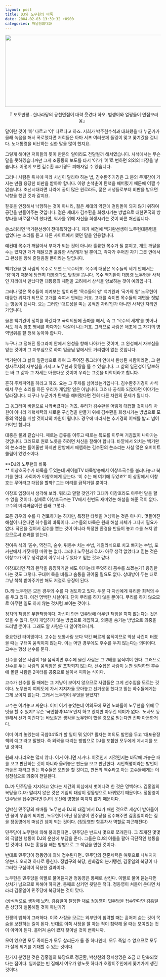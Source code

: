 ```yaml
---
layout: post
title: DJ와 노무현의 바둑
date: 2004-02-03 13:39:32 +0900
categories: 깨달음의대화
---
```

<p align="center">
  <img src="http://drkimz.com/technote/board/KDR/upimg/1075692177.jpg" width="571" height="233" border="0" />
</p>

<p align="center">
  『 포토만평.. 한나라당의 공천면접이 대략 웃겼다 하오. 범생이와 얼짱들이 면접보러 옴』
</p>

말이란 것이 ‘아’ 다르고 ‘어’ 다르다고 하죠. 저희가 박주현수석과 대화했을 때 누군가가 몰래 녹음을 해서 폭로했다면 저희들은 아마 서프 여러분께 돌멩이 맞고 쫓겨갔을 겁니다. 노대통령을 비난하는 심한 말을 많이 했지요. 

그렇게 해야만 저희들의 뜻이 만분의 일이라도 전달될까 해서였습니다. 사석에서는 무슨 말을 못하겠습니까만 그게 조중동의 보도를 타서 ‘아’가 ‘어’로 변하면 의외의 파장을 낳습니다. 어떻게 보면 김수환 추기경도 피해자일 수 있습니다.

그러나 사람은 위치에 따라 처신이 달라야 하는 법, 김수환추기경은 그 분의 무게감이 가지는 만큼 응당한 비판을 받아야 합니다. 이왕 손석춘이 탄핵을 해버렸기 때문에 어쩔 수 없습니다. 조선시대라면 나라에 공이 많은 원로라도, 젊은 서생들로부터 비판을 받으면 낙향을 했던 것과 같지요.

잘못을 인정해서 낙향하는 것이 아니라, 젊은 세대의 약진에 걸림돌이 되지 않기 위하여 공간을 만들어주는 것입니다. 젊은 세대가 김수환을 희생시키는 방법으로 대한민국의 방향타를 바로잡으려 했다면, 역사를 위해 자신을 희생시키는 것이 바른 처신입니다. 

쓴소리라면 백기완선생이 전매특허입니다. 제가 예전에 백기완선생이 노무현대통령을 씹었다는 소리를 듣고 다른 사이트에서 했던 말을 인용합니다. 

예컨대 목수가 깨달아서 부처가 되는 것이 아니라 훌륭한 목수가 될 뿐이고, 개도 깨달을 수는 있지만 개가 깨달으면 훌륭한 사냥개가 될 뿐이고, 각자가 주어진 자기 그릇 안에서 그 완성을 향해 줄달음칠 뿐이라는 말입니다. 

백기완을 한 사람의 목수로 보면 도목수이죠. 목수의 대장은 목수들의 세계 안에서는 ‘왕’이기 때문에 당연히 대통령과도 맞장을 뜹니다. 목수 백기완이 대통령 노무현을 사적인 자리에서 만났다면 대통령의 체면을 고려해서 상석을 양보하는 것이 예의입니다. 

그러나 많은 목수들이 지켜보는 앞이라면 ‘목수들의 왕’ 백기완과 ‘국가의 왕’ 노무현이 대등한 위치가 되므로 고개를 숙여서 안되는 거죠. 고개를 숙이면 목수들의 체면을 짓밟는 행동이 됩니다. 요는 그러한 ‘대표성을 띠는 공적인 자리’인가 아니면 사적인 자리인가입니다. 

물론 백기완이 정치를 하겠다고 국회의원에 출마를 해서, 즉 그 ‘목수의 세계’를 벗어나서도 계속 왕초 행세를 하다가는 박살이 나는거죠. 그러므로 사람은 애초에 그 자기의 영역범위를 잘 정해 놓아야 합니다. 

누구나 그 정해진 동그라미 안에서 완성을 향해 나아가는 것이며, 그 완성에서 자부심을 얻는 것이며 그 자부심으로 하여 임금님 앞에서도 거리낌이 없는 것입니다. 

백기완이 그 삶의 일관성으로 하여 그 주어진 동그라미 안에서 완성된 사람이라면, 그 완성자로서의 자부심을 가지고 노무현과 맞짱을 뜰 수 있습니다. 그 삶의 일관성이 담보하는 바 그 삶과 그 자세는 아름다운 것이며 우리는 그것을 미학이라고 합니다. 

흔히 주제파악을 하라고 하죠. 요는 그 주제를 넘어섰는가입니다. 김수환추기경이 사석에서 무슨 소리를 하든 우리가 개입할 일은 아닙니다. 그러나 공식화 되었다면 이야기는 달라집니다. 더구나 누군가가 탄핵을 해버렸다면 전혀 다른 차원의 문제가 됩니다. 

그 동그라미 바깥으로 나와버렸다는 거죠. 우리가 김수환을 어떻게 대접할 것이냐의 차원이 아니라 개혁세력의 새로운 구심점을 만들기 위해 김수환을 희생시키는 방법으로 모종의 액션을 취할 것이냐의 차원이 됩니다. 경우에 따라서는 추기경의 어깨를 밟고 넘어가야만 합니다. 

대중은 물과 같습니다. 때로는 급류를 이루고 때로는 폭포를 이루며 거침없이 나아가는 것입니다. 그러므로 원로 노릇을 하려면 처신을 잘해야 합니다. 바깥에서 외치는 백기완의 쓴소리는 들어줄만 하지만 안방에서 에헴하는 김수환의 쓴소리는 사실 많은 오버이트 쏠림이 있었소이다. 

**DJ와 노무현의 바둑  
** 이창호국수가 바둑을 두었는데 케이블TV 바둑방송에서 이창호국수를 불러다놓고 복기를 한다. 사회자가 이창호에게 묻는다. ‘이 수는 왜 여기에 두었죠?’ 이 상황에서 이창호는 무어라고 대답을 할까? 그는 머리를 긁적거릴 뿐이다. 

이창호 입장에서 생각해 보라. 뭐라고 말할 것인가? 그대가 이창호라도 아무런 말을 할 수 없을 것이다. 실제로 이창호국수는 TV에서 한번도 재미있는 해설을 해준 적이 없다. 고수의 머리싸움이란 원래 그렇다. 

모든 경우의 수를 다 검토하기는 하지만, 특정한 타켓을 겨냥하는 것은 아니다. 멋들어진 해설이 나온다면 하수들의 바둑이다. 고수들의 바둑은 원래 해설 자체가 그다지 필요가 없다. 작전을 걸어서 점수를 뽑는 것이 아니라 특정한 환경을 만들어 놓고 수를 쓰지 않으므로써 효과를 얻는다. 

전여옥 식의 ‘꼼수, 역전극, 술수, 뒤통수 치는 수법, 게릴라식으로 치고 빠지는 수법, 포커판에서 거짓배팅 따위’는 없다. 그러나 노무현과 DJ가 아무 생각 없었다고 믿는 것은 이창호가 아무 생각없이 아무데나 두었다고 믿는 것과 같다.

이창호라면 적의 완착을 응징하기만 해도 이기는데 무엇하러 꼼수를 쓰겠는가? 응징한다는 것도 그렇다. 구태여 목을 비틀고 숨통을 끊어줄 필요도 없다. 상대방이 두는 대로 그냥 척척 받아주기만 해도 저절로 응징이 된다. 

DJ와 노무현은 모든 경우의 수를 다 검토하고 있다. 두분 다 자신에게 유리한 최적의 수를 두고 있다. 이건 명백한 사실이다. 단지 무리를 하지 않을 뿐이다. 무리를 하지 않으므로 아무런 일도 하지 않는 것처럼 보이는 것이다.

정치의 책임은 무한책임이다. 자신이 만든 민주당에 아무런 책임을 지지 않는다는 것은 있을 수 없다. 단지 개입하지 않는 방법으로 개입하고, 의중을 숨기는 방법으로 의중을 드러낼 뿐이다. 그래도 알 사람은 다 알아먹으니까.

중요한건 타이밍이다. 고수는 보통사람 보다 약간 빠르게 움직이므로 막상 사건이 터졌을 때는 구태여 움직이지 않는다. 이는 어떤 경우에도 후수를 두지 않는다는 의미이다. 고수는 항상 선수를 둔다. 

선수를 잡은 사람이 1을 움직이면 후수에 몰린 사람은 그 2배를 움직여야 한다. 그러므로 선수를 두는 사람의 움직임은 잘 포착되지 않는다. 선수잡은 사람이 눈만 껌벅하면 후수에 몰린 사람은 2미터를 공중으로 날아서 피하는 식이다. 

고수가 선수를 둘 때에는 그 겨냥이 보이지 않으므로 사람들은 그게 선수임을 모르는 것이다. 노무현이 여의도에 가서 지지자들 모아놓고 선거운동 했다고 믿는 하수들에게는 그게 보이지 않는다. 그래서 노무현이 무엇을 얻었지?

고수는 이겨놓고 싸운다. 이미 이겨 놓았는데 여의도에 모인 노빠들이 노무현을 위해 무엇을 할 수 있지? 무슨 ‘국민참여0415’인지 하고 있지만 아무런 의미가 없다. '노사모 동원해서 선거 이긴다'는 바보같은 생각을 노무현이 했을 것으로 믿는다면 진짜 아둔한거다. 

이미 이겨 놓았는데 국참0415가 할 일이 뭐 있어? 필자는 여의도 발언을 두고 ‘대포용정책의 예고’라고 말했다. 즉 외곽을 때리는 방법으로 DJ를 포함한 모두에게 메시지를 보낸 것이다. 

원래 시나리오는 많지 않다. 이거 아니면 저거다. 이것인지 저것인지는 바닥에 까놓은 패를 보고 판단하는 것이 아니라 올려놓은 판돈을 보고 판단한다. 시민혁명이라는 발언이 까놓은 패라고 믿는 하수들은 오판을 할 것이고, 판돈의 액수라고 아는 고수들에게는 이심전심으로 의중이 전달된다. 

DJ가 민주당을 지지하고 있다는 세간의 의심에서 벗어나려 한 것은 명백하다. 김홍일의 복당을 DJ가 말리지 않은 것은 게임의 대상이 정동영으로 바뀌었기 때문이다. 정동영이 민주당을 접수한다면 DJ의 운신에 영향을 미치지 않기 때문이다. 

임박한 민주당의 패배를 ‘노무현과 DJ의 대결’에서 DJ가 패한 것으로 세상이 받아들이면 꼴이 우습게 되지만, 노무현이 아닌 정동영이 민주당을 접수해주면 김홍일이라는 짐을 정동영에게 떠넘긴 셈이 되는 것이다. (정동영만 함흥차사 역할로 피곤해진다) 

민주당이 노무현에 의해 붕괴된다면.. 민주당은 반드시 몇으로 쪼개진다. 그 쪼개진 몇몇의 극렬한 행동이 DJ의 운신에 부담을 준다. 그들은 DJ의 이름을 팔아 극단적인 행동을 할 것이다. DJ는 홍일을 빼는 방법으로 그 책임을 면한 것이다. 

반대로 민주당이 정동영에 의해 접수된다면.. 민주당의 잔존세력은 여럿으로 나눠지지 않는다. 오히려 하나로 뭉친다. 정범구의 복당, 한화갑의 분기탱천, 김홍일의 복당이 다 그러한 구심력이 작용한 결과이다. 

노무현은 민주당을 이빨로 물어뜯지만 정동영은 통째로 삼킨다. 이빨로 물어 뜯는다면 상처가 남으므로 피해야 하지만, 통째로 삼키면 뒷탈은 적다. 정동영이 쳐들어 온다면 차라리 김홍일이 민주당에 복당하는 것이 맞다. 

(상식적으로 생각해 보라. 김홍일이 탈당한 채로 정동영이 민주당을 접수한다면 김홍일은 상당히 뻘쭘해질 것이 아닌가?)

전쟁의 법칙이 그러하다. 이쪽 사정을 모르는 외부인이 침략할 때는 흩어져 숨는 것이 목숨을 보전하는 길이 된다. 반대로 이쪽 사정을 잘 아는 적이 침략해 올 때는 모여있는 것이 이익이 된다. 흩어져 숨어 봤자 찾아낼 것이 뻔하니까. 

모여 있으면 모두 죽이든가 모두 살리든가 둘 중 하나인데, 모두 죽일 수 없으므로 모두가 살게 되기를 기대할 수 있는 것이다. 

한가지 분명한 것은 김홍일의 복당으로 정균환, 박상천의 정치생명은 조금 더 단축되었다는 점이다. 임자없는 빈 집에서 여우가 왕노릇 하다가 호랑이주인에게 쫓겨가게 생긴 것이다.